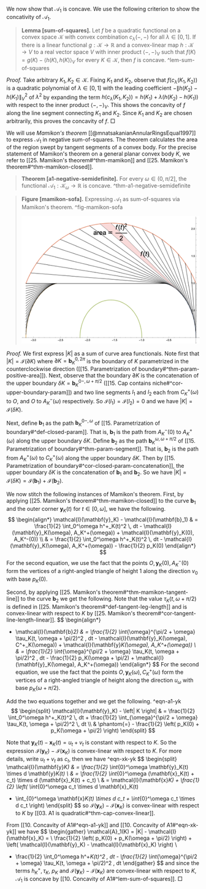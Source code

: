We now show that $\mathcal{A}_1$ is concave. We use the following criterion to show the concativity of $\mathcal{A}_1$.

> __Lemma [sum-of-squares].__ Let $f$ be a quadratic functional on a convex space $\mathcal{K}$ with convex combination $c_\lambda(-, -)$ for all $\lambda \in [0, 1]$. If there is a linear functional $g : \mathcal{K} \to \mathbb{R}$ and a convex-linear map $h : \mathcal{K} \to V$ to a real vector space $V$ with inner product $\left< -, - \right>_V$ such that $f(K) = g(K) - \left< h(K), h(K) \right>_V$ for every $K \in \mathcal{K}$, then $f$ is concave. ^lem-sum-of-squares

_Proof._ Take arbitrary $K_1, K_2 \in \mathcal{K}$. Fixing $K_1$ and $K_2$, observe that $f(c_\lambda(K_1, K_2))$ is a quadratic polynomial of $\lambda \in [0, 1]$ with the leading coefficient $-\left\lVert h(K_2) - h(K_1) \right\rVert_V^2$ of $\lambda^2$ by expanding the term $h(c_\lambda(K_1, K_2)) = h(K_1) + \lambda (h(K_2) - h(K_1))$ with respect to the inner product $\left< -, - \right>_V$. This shows the concavity of $f$ along the line segment connecting $K_1$ and $K_2$. Since $K_1$ and $K_2$ are chosen arbitrarily, this proves the concavity of $f$. □

We will use _Mamikon's theorem_ [[@mnatsakanianAnnularRingsEqual1997]] to express $\mathcal{A}_1$ in negative sum-of-squares. The theorem calculates the area of the region swept by tangent segments of a convex body. For the precise statement of Mamikon's theorem on a general planar convex body $K$, we refer to [[25. Mamikon's theorem#^thm-mamikon]] and [[25. Mamikon's theorem#^thm-mamikon-closed]].

> __Theorem [a1-negative-semidefinite].__ For every $\omega \in (0, \pi/2]$, the functional $\mathcal{A}_1 : \mathcal{K}_\omega \to \mathbb{R}$ is concave. ^thm-a1-negative-semidefinite

> __Figure [mamikon-sofa].__ Expressing $\mathcal{A}_1$ as sum-of-squares via Mamikon's theorem. ^fig-mamikon-sofa
> 
> ![70%](images/mamikon-sofa.png)

_Proof._ We first express $|K|$ as a sum of curve area functionals. Note first that $|K| = \mathcal{I}(\partial K)$ where $\partial K = \mathbf{b}_K^{0, 2\pi}$ is the boundary of $K$ parametrized in the counterclockwise direction ([[15. Parametrization of boundary#^thm-param-positive-area]]). Next, observe that the boundary $\partial K$ is the concatenation of the upper boundary $\delta K = \mathbf{b}_K^{0-, \omega + \pi/2}$ ([[15. Cap contains niche#^cor-upper-boundary-param]]) and two line segments $l_1$ and $l_2$ each from $C^+_K(\omega)$ to $O$, and $O$ to $A_K^-(\omega)$ respectively. So $\mathcal{I}(l_1) = \mathcal{I}(l_2) = 0$ and we have $|K| = \mathcal{I}(\delta K)$.

Next, define $\mathbf{b}_1$ as the path $\mathbf{b}_K^{0-, \omega}$ of [[15. Parametrization of boundary#^def-closed-param]]. That is, $\mathbf{b}_1$ is the path from $A_K^-(0)$ to $A_K^+(\omega)$ along the upper boundary $\delta K$. Define $\mathbf{b}_2$ as the path $\mathbf{b}_K^{\omega, \omega + \pi/2}$ of [[15. Parametrization of boundary#^thm-param-segment]]. That is, $\mathbf{b}_2$ is the path from $A_K^+(\omega)$ to $C_K^+(\omega)$ along the upper boundary $\delta K$. Then by [[15. Parametrization of boundary#^cor-closed-param-concatenation]], the upper boundary $\delta K$ is the concatenation of $\mathbf{b}_1$ and $\mathbf{b}_2$. So we have $|K| = \mathcal{I}(\delta K) = \mathcal{I}(\mathbf{b}_1) + \mathcal{I}(\mathbf{b}_2)$.

We now stitch the following instances of Mamikon's theorem. First, by applying [[25. Mamikon's theorem#^thm-mamikon-closed]] to the curve $\mathbf{b}_1$ and the outer corner $\mathbf{y}_K(t)$ for $t \in [0, \omega]$, we have the following.
$$
\begin{align*}
\mathcal{I}(\mathbf{y}_K) - \mathcal{I}(\mathbf{b}_1) & = \frac{1}{2} \int_0^\omega h^+_K(t)^2 \, dt - \mathcal{I}(\mathbf{y}_K(\omega), A_K^+(\omega)) + \mathcal{I}(\mathbf{y}_K(0), A_K^-(0)) \\
& = \frac{1}{2} \int_0^\omega h^+_K(t)^2 \, dt - \mathcal{I}(\mathbf{y}_K(\omega), A_K^+(\omega)) - \frac{1}{2} p_K(0)
\end{align*}
$$
For the second equation, we use the fact that the points $O, \mathbf{y}_K(0), A_K^-(0)$ form the vertices of a right-angled triangle of height 1 along the direction $v_0$ with base $p_K(0)$.

Second, by applying [[25. Mamikon's theorem#^thm-mamikon-tangent-line]] to the curve $\mathbf{b}_2$ we get the following. Note that the value $\tau_K(t, \omega + \pi/2)$ is defined in [[25. Mamikon's theorem#^def-tangent-leg-length]] and is convex-linear with respect to $K$ by [[25. Mamikon's theorem#^cor-tangent-line-length-linear]].
$$
\begin{align*}
- \mathcal{I}(\mathbf{b}_2) & = \frac{1}{2} \int_{\omega}^{\pi/2 + \omega} \tau_K(t, \omega + \pi/2)^2 \, dt - \mathcal{I}(\mathbf{y}_K(\omega), C^+_K(\omega)) + \mathcal{I}(\mathbf{y}_K(\omega), A_K^+(\omega))  \\
& = \frac{1}{2} \int_{\omega}^{\pi/2 + \omega} \tau_K(t, \omega + \pi/2)^2 \, dt - \frac{1}{2} p_K(\omega + \pi/2) + \mathcal{I}(\mathbf{y}_K(\omega), A_K^+(\omega))
\end{align*}
$$
For the second equation, we use the fact that the points $O, \mathbf{y}_K(\omega), C_K^+(\omega)$ form the vertices of a right-angled triangle of height along the direction $u_\omega$ with base $p_K(\omega + \pi/2)$.

Add the two equations together and we get the following. ^eqn-a1-yk
$$
\begin{split}
\mathcal{I}(\mathbf{y}_K) - \left| K \right| & = \frac{1}{2} \int_0^\omega h^+_K(t)^2 \, dt +  \frac{1}{2} \int_{\omega}^{\pi/2 + \omega} \tau_K(t, \omega + \pi/2)^2 \, dt \\ 
& \phantom{=} - \frac{1}{2} \left( p_K(0) + p_K(\omega + \pi/2) \right) 
\end{split}
$$

Note that $\mathbf{y}_K(t) - \mathbf{x}_K(t) = u_t + v_t$ is constant with respect to $K$. So the expression $\mathcal{I}(\mathbf{y}_K) - \mathcal{I}(\mathbf{x}_K)$ is convex-linear with respect to $K$. For more details, write $u_t + v_t$ as $c_t$, then we have ^eqn-xk-yk
$$
\begin{split}
\mathcal{I}(\mathbf{y}_K) & = \frac{1}{2} \int_{0}^\omega \mathbf{y}_K(t) \times d \mathbf{y}_K(t) \\
& = \frac{1}{2} \int_{0}^\omega (\mathbf{x}_K(t) + c_t) \times d (\mathbf{x}_K(t) + c_t)  \\
& = \mathcal{I}(\mathbf{x}_K) + \frac{1}{2} \left( \int_{0}^\omega c_t \times d \mathbf{x}_K(t) 
+ \int_{0}^\omega \mathbf{x}_K(t) \times d c_t + \int_{0}^\omega c_t \times d c_t \right) 
\end{split}
$$
so $\mathcal{I}(\mathbf{y}_K) - \mathcal{I}(\mathbf{x}_K)$ is convex-linear with respect to $K$ by [[03. A1 is quadratic#^thm-cap-convex-linear]].

From [[10. Concavity of A1#^eqn-a1-yk]] and [[10. Concavity of A1#^eqn-xk-yk]] we have
$$
\begin{gather}
\mathcal{A}_1(K) = |K| - \mathcal{I}(\mathbf{x}_K) =  \\
\frac{1}{2} \left( p_K(0) + p_K(\omega + \pi/2) \right) + \left( \mathcal{I}(\mathbf{y}_K) - \mathcal{I}(\mathbf{x}_K) \right) \\
- \frac{1}{2} \int_0^\omega h^+_K(t)^2 \, dt - \frac{1}{2} \int_{\omega}^{\pi/2 + \omega} \tau_K(t, \omega + \pi/2)^2 \, dt
\end{gather}
$$
and since the terms $h^+_K, \tau_K$, $p_K$ and $\mathcal{I}(\mathbf{y}_K) - \mathcal{I}(\mathbf{x}_K)$ are convex-linear with respect to $K$, $\mathcal{A}_1$ is concave by [[10. Concavity of A1#^lem-sum-of-squares]]. □